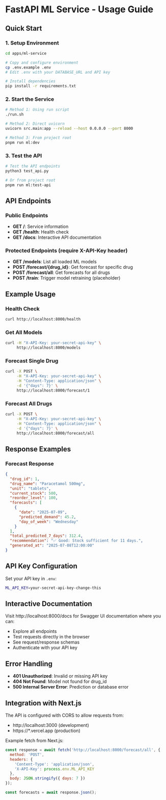 # FastAPI ML Service - Usage Guide

## Quick Start

### 1. Setup Environment

```bash
cd apps/ml-service

# Copy and configure environment
cp .env.example .env
# Edit .env with your DATABASE_URL and API key

# Install dependencies
pip install -r requirements.txt
```

### 2. Start the Service

```bash
# Method 1: Using run script
./run.sh

# Method 2: Direct uvicorn
uvicorn src.main:app --reload --host 0.0.0.0 --port 8000

# Method 3: From project root
pnpm run ml:dev
```

### 3. Test the API

```bash
# Test the API endpoints
python3 test_api.py

# Or from project root
pnpm run ml:test-api
```

## API Endpoints

### Public Endpoints

- **GET /**: Service information
- **GET /health**: Health check
- **GET /docs**: Interactive API documentation

### Protected Endpoints (require X-API-Key header)

- **GET /models**: List all loaded ML models
- **POST /forecast/{drug_id}**: Get forecast for specific drug
- **POST /forecast/all**: Get forecasts for all drugs
- **POST /train**: Trigger model retraining (placeholder)

## Example Usage

### Health Check
```bash
curl http://localhost:8000/health
```

### Get All Models
```bash
curl -H "X-API-Key: your-secret-api-key" \
     http://localhost:8000/models
```

### Forecast Single Drug
```bash
curl -X POST \
     -H "X-API-Key: your-secret-api-key" \
     -H "Content-Type: application/json" \
     -d '{"days": 7}' \
     http://localhost:8000/forecast/1
```

### Forecast All Drugs
```bash
curl -X POST \
     -H "X-API-Key: your-secret-api-key" \
     -H "Content-Type: application/json" \
     -d '{"days": 7}' \
     http://localhost:8000/forecast/all
```

## Response Examples

### Forecast Response
```json
{
  "drug_id": 1,
  "drug_name": "Paracetamol 500mg",
  "unit": "tablets",
  "current_stock": 500,
  "reorder_level": 100,
  "forecasts": [
    {
      "date": "2025-07-09",
      "predicted_demand": 45.2,
      "day_of_week": "Wednesday"
    }
  ],
  "total_predicted_7_days": 312.4,
  "recommendation": "✅ Good: Stock sufficient for 11 days.",
  "generated_at": "2025-07-08T12:00:00"
}
```

## API Key Configuration

Set your API key in `.env`:
```bash
ML_API_KEY=your-secret-api-key-change-this
```

## Interactive Documentation

Visit http://localhost:8000/docs for Swagger UI documentation where you can:
- Explore all endpoints
- Test requests directly in the browser
- See request/response schemas
- Authenticate with your API key

## Error Handling

- **401 Unauthorized**: Invalid or missing API key
- **404 Not Found**: Model not found for drug_id
- **500 Internal Server Error**: Prediction or database error

## Integration with Next.js

The API is configured with CORS to allow requests from:
- http://localhost:3000 (development)
- https://*.vercel.app (production)

Example fetch from Next.js:
```javascript
const response = await fetch('http://localhost:8000/forecast/all', {
  method: 'POST',
  headers: {
    'Content-Type': 'application/json',
    'X-API-Key': process.env.ML_API_KEY
  },
  body: JSON.stringify({ days: 7 })
});

const forecasts = await response.json();
```